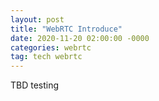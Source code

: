 ```yaml
---
layout: post
title: "WebRTC Introduce"
date: 2020-11-20 02:00:00 -0000
categories: webrtc
tag: tech webrtc
---
```

TBD testing